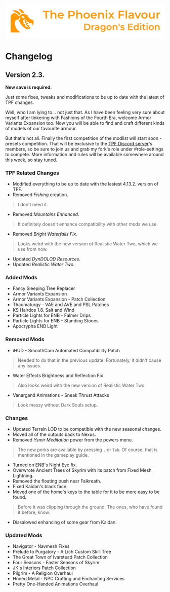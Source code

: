 ![image](images/Banner.webp)

# Changelog

## Version 2.3.

**New save is required.**

Just some fixes, tweaks and modifications to be up to date with the latest of TPF changes.

Well, who I am lying to... not just that. As I have been feeling very sure about myself after tinkering with Fashions of the Fourth Era, welcome Armor Variants Expansion too. 
Now you will be able to find and craft different kinds of models of our favourite armour.

But that's not all. Finally the first competition of the modlist will start soon - presets competition. 
That will be exclusive to the [TPF Discord server](https://discord.gg/tpf)'s members, so be sure to join us and grab my fork's role under #role-settings to compete.
More information and rules will be available somewhere around this week, so stay tuned.

### TPF Related Changes

* Modified everything to be up to date with the lastest 4.13.2. version of TPF.
* Removed _Fishing_ creation.
> I don't need it.
* Removed _Mountains Enhanced_.
> It definitely doesn't enhance compatibility with other mods we use.
* Removed _Bright Waterfalls Fix_.
> Looks weird with the new version of Realistic Water Two, which we use from now.
* Updated _DynDOLOD Resources_.
* Updated _Realistic Water Two_.

### Added Mods

* Fancy Sleeping Tree Replacer
* Armor Variants Expansion
* Armor Variants Expansion - Patch Collection
* Thaumaturgy - VAE and AVE and PSL Patches
* KS Hairdos 1.8. Salt and Wind
* Particle Lights for ENB - Falmer Drips
* Particle Lights for ENB - Standing Stones
* Apocrypha ENB Light

### Removed Mods

* iHUD - SmoothCam Automated Compatibility Patch
> Needed to do that in the previous update. Fortunately, it didn't cause any issues.
* Water Effects Brightness and Reflection Fix
> Also looks weird with the new version of Realistic Water Two.
* Vanargand Animations - Sneak Thrust Attacks
> Look messy without Dark Souls setup.

### Changes

* Updated Terrain LOD to be compatible with the new seasonal changes.
* Moved all of the outputs back to Nexus.
* Removed _Ysmir Meditation_ power from the powers menu.
> The new perks are available by pressing `.` or `Tab`. Of course, that is mentioned in the gameplay guide.
* Turned on ENB's Night Eye fix.
* Overwrote Ancient Trees of Skyrim with its patch from Fixed Mesh Lightning.
* Removed the floating bush near Falkreath.
* Fixed Kaidan's black face.
* Moved one of the home's keys to the table for it to be more easy to be found.
> Before it was clipping through the ground. The ones, who have found it before, know.
* Dissalowed enhancing of some gear from Kaidan.

### Updated Mods

* Navigator - Navmesh Fixes
* Prelude to Purgatory - A Lich Custom Skill Tree
* The Great Town of Ivarstead Patch Collection
* Four Seasons - Faster Seasons of Skyrim
* JK's Interiors Patch Collection
* Pilgrim - A Religion Overhaul
* Honed Metal - NPC Crafting and Enchanting Services
* Pretty One-Handed Animations Overhaul
